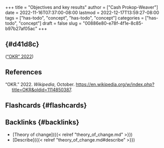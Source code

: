 +++
title = "Objectives and key results"
author = ["Cash Prokop-Weaver"]
date = 2022-11-16T07:37:00-08:00
lastmod = 2022-12-17T13:59:27-08:00
tags = ["has-todo", "concept", "has-todo", "concept"]
categories = ["has-todo", "concept"]
draft = false
slug = "00886e80-e78f-4f1e-8c85-b97b27af05ac"
+++

##  {#d41d8c}

(<a href="#citeproc_bib_item_1">“OKR” 2022</a>)

## References

<style>.csl-entry{text-indent: -1.5em; margin-left: 1.5em;}</style><div class="csl-bib-body">
  <div class="csl-entry"><a id="citeproc_bib_item_1"></a>“OKR.” 2022. <i>Wikipedia</i>, October. <a href="https://en.wikipedia.org/w/index.php?title=OKR&oldid=1114850387">https://en.wikipedia.org/w/index.php?title=OKR&#38;oldid=1114850387</a>.</div>
</div>


## Flashcards {#flashcards}


## Backlinks {#backlinks}

-   [Theory of change]({{< relref "theory_of_change.md" >}})
-   [Describe]({{< relref "theory_of_change.md#describe" >}})
